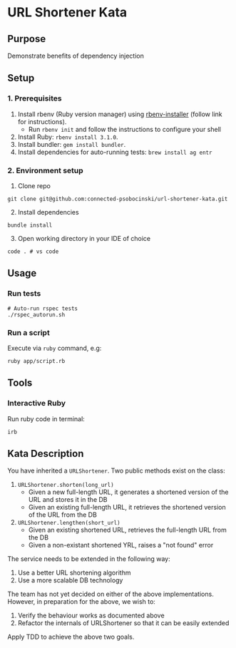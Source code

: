 # URL Shortener Kata

## Purpose

Demonstrate benefits of dependency injection

## Setup

### 1. Prerequisites

1. Install rbenv (Ruby version manager) using [rbenv-installer](https://github.com/rbenv/rbenv-installer) (follow link for instructions).
    - Run `rbenv init` and follow the instructions to configure your shell
1. Install Ruby: `rbenv install 3.1.0`.
1. Install bundler: `gem install bundler`.
1. Install dependencies for auto-running tests: `brew install ag entr`

### 2. Environment setup

1. Clone repo
```
git clone git@github.com:connected-psobocinski/url-shortener-kata.git
```

2. Install dependencies
```
bundle install
```

3. Open working directory in your IDE of choice
```
code . # vs code
```

## Usage

### Run tests

```
# Auto-run rspec tests
./rspec_autorun.sh
```

### Run a script

Execute via `ruby` command, e.g:
```
ruby app/script.rb
```

## Tools

### Interactive Ruby

Run ruby code in terminal:
```
irb
```

## Kata Description

You have inherited a `URLShortener`. Two public methods exist on the class:

1. `URLShortener.shorten(long_url)`
    - Given a new full-length URL, it generates a shortened version of the URL and stores it in the DB
    - Given an existing full-length URL, it retrieves the shortened version of the URL from the DB
2. `URLShortener.lengthen(short_url)`
    - Given an existing shortened URL, retrieves the full-length URL from the DB
    - Given a non-existant shortened YRL, raises a "not found" error

The service needs to be extended in the following way:

1. Use a better URL shortening algorithm
2. Use a more scalable DB technology

The team has not yet decided on either of the above implementations. However, in preparation for the above, we wish to:

1. Verify the behaviour works as documented above
2. Refactor the internals of URLShortener so that it can be easily extended

Apply TDD to achieve the above two goals.
